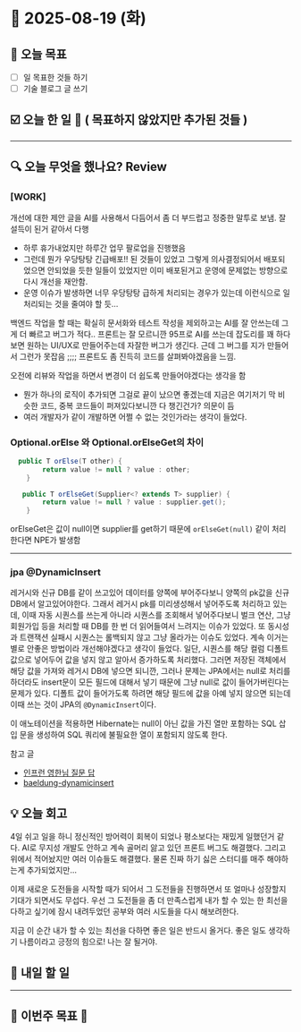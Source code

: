 # 📆 2025-08-19 (화)
## 🥅 오늘 목표 
- [ ] 일 목표한 것들 하기 
- [ ] 기술 블로그 글 쓰기 

## ☑️ 오늘 한 일 📑 ( 목표하지 않았지만 추가된 것들 )

***

## 🔍️ 오늘 무엇을 했나요? Review
### [WORK] 
개선에 대한 제안 글을 AI를 사용해서 다듬어서 좀 더 부드럽고 정중한 말투로 보냄. 잘 설득이 된거 같아서 다행
- 하루 휴가내었지만 하루간 업무 팔로업을 진행했음 
- 그런데 뭔가 우당탕탕 긴급배포!! 된 것들이 있었고 그렇게 의사결정되어서 배포되었으면 안되었을 듯한 일들이 있었지만 이미 배포된거고 운영에 문제없는 방향으로 다시 개선을 재안함. 
- 운영 이슈가 발생하면 너무 우당탕탕 급하게 처리되는 경우가 있는데 이런식으로 일 처리되는 것을 줄여야 할 듯… 

백엔드 작업을 할 때는 확실히 문서화와 테스트 작성을 제외하고는 AI를 잘 안쓰는데 그게 더 빠르고 버그가 적다.. 프론트는 잘 모르니깐 95프로 AI를 쓰는데 잡도리를 꽤 하다보면 원하는 UI/UX로 만들어주는데 자잘한 버그가 생긴다. 근데 그 버그를 지가 만들어서 그런가 못잡음 ;;;; 프론트도 좀 진득히 코드를 살펴봐야겠음을 느낌. 


오전에 리뷰와 작업을 하면서 변경이 더 쉽도록 만들어야겠다는 생각을 함 
  - 뭔가 하나의 로직이 추가되면 그걸로 끝이 났으면 좋겠는데 지금은 여기저기 막 비슷한 코드, 중복 코드들이 퍼져있다보니깐 다 챙긴건가? 의문이 듬 
  - 여러 개발자가 같이 개발하면 어쩔 수 없는 것인가라는 생각이 들었다. 

### Optional.orElse 와 Optional.orElseGet의 차이 
```java
  public T orElse(T other) {
        return value != null ? value : other;
    }
```

```java
   public T orElseGet(Supplier<? extends T> supplier) {
        return value != null ? value : supplier.get();
    }
```

orElseGet은 값이 null이면 supplier를 get하기 때문에 `orElseGet(null)` 같이 처리한다면 NPE가 발생함
***

### jpa @DynamicInsert

레거시와 신규 DB를 같이 쓰고있어 데이터를 양쪽에 부어주다보니 양쪽의 pk값을 신규DB에서 알고있어야한다. 그래서 레거시 pk를 미리생성해서 넣어주도록 처리하고 있는데, 이때 자동 시퀀스를 쓰는게 아니라 시퀀스를 조회해서 넣어주다보니 벌크 연산, 그냥 회원가입 등을 처리할 때 DB를 한 번 더 읽어들여서 느려지는 이슈가 있었다. 또 동시성과 트랜잭션 실패시 시퀀스는 롤백되지 않고 그냥 올라가는 이슈도 있었다. 계속 이거는 별로 안좋은 방법이라 개선해야겠다고 생각이 들었다. 일단, 시퀀스를 해당 컬럼 디폴트 값으로 넣어두어 값을 넣지 않고 알아서 증가하도록 처리했다. 그러면 저장된 객체에서 해당 값을 가져와 레거시 DB에 넣으면 되니깐, 그러나 문제는 JPA에서는 null로 처리를 하더라도 insert문이 모든 필드에 대해서 넣기 때문에 그냥 null로 값이 들어가버린다는 문제가 있다. 디폴트 값이 들어가도록 하려면 해당 필드에 값을 아예 넣지 않으면 되는데 이때 쓰는 것이 JPA의 `@DynamicInsert`이다. 

이 애노테이션을 적용하면 Hibernate는 null이 아닌 값을 가진 열만 포함하는 SQL 삽입 문을 생성하여 SQL 쿼리에 불필요한 열이 포함되지 않도록 한다. 

참고 글 
- [인프런 영한님 질문 답](https://www.inflearn.com/community/questions/16697/%EC%97%85%EB%8D%B0%EC%9D%B4%ED%8A%B8-%EA%B3%A0%EA%B2%AC-%EA%B5%AC%ED%95%A9%EB%8B%88%EB%8B%A4)
- [baeldung-dynamicinsert](https://www.baeldung.com/spring-data-dynamicinsert)

## 💡 오늘 회고
4일 쉬고 일을 하니 정신적인 방어력이 회복이 되었나 평소보다는 재밌게 일했던거 같다. AI로 무지성 개발도 안하고 계속 골머리 앓고 있던 프론트 버그도 해결했다. 그리고 위에서 적어놨지만 여러 이슈들도 해결했다. 물론 진짜 하기 싫은 스터디를 매주 해야하는게 추가되었지만... 

이제 새로운 도전들을 시작할 때가 되어서 그 도전들을 진행하면서 또 얼마나 성장할지 기대가 되면서도 무섭다. 우선 그 도전들을 좀 더 만족스럽게 내가 할 수 있는 한 최선을 다하고 싶기에 잠시 내려두었던 공부와 여러 시도들을 다시 해보려한다. 

지금 이 순간 내가 할 수 있는 최선을 다하면 좋은 일은 반드시 올거다. 
좋은 일도 생각하기 나름이라고 긍정의 힘으로! 나는 잘 될거야. 

## 🎯 내일 할 일
***

## 🏁 이번주 목표 🏁
